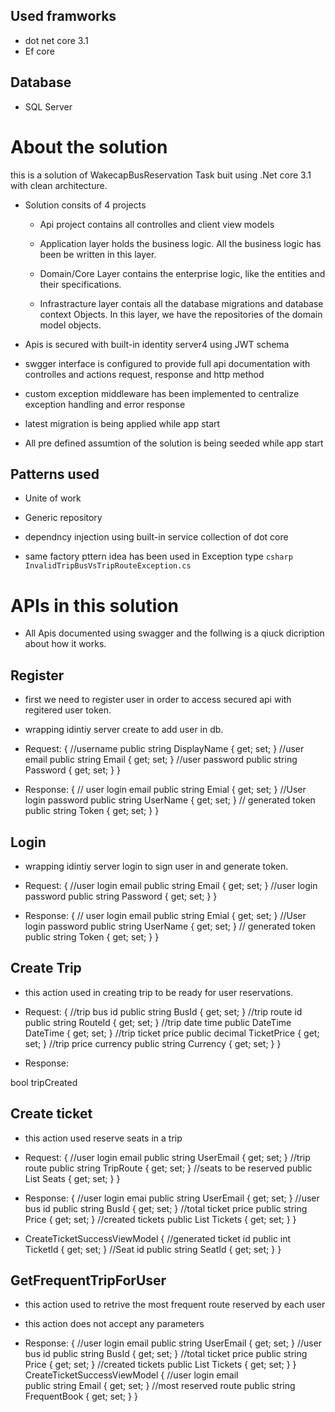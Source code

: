 
## Used framworks 
* dot net core 3.1
* Ef core 
  
## Database
* SQL Server 
  
# About the solution 

this is a solution of WakecapBusReservation Task buit using .Net core 3.1 with clean architecture.
* Solution consits of 4 projects
   
    * Api project contains all controlles and client view models
		 
    * Application layer holds the business logic. All the business logic has been be written in this layer.	
		 
    * Domain/Core Layer contains the enterprise logic, like the entities and their specifications.		 
		 
	* Infrastracture layer contais  all the database migrations and database context Objects. In this layer, we have the repositories of the domain model objects. 
   
* Apis is secured with built-in identity server4 using JWT schema 

* swgger interface is configured to provide full api documentation with controlles and actions request, response and http method  

* custom exception middleware has been implemented to centralize exception handling and error response

* latest migration is being applied while app start 

* All pre defined assumtion of the solution is being seeded  while app start

## Patterns used
* Unite of work 

* Generic repository 

* dependncy injection using built-in service collection of dot core

* same factory pttern idea has been used in Exception type  ```csharp InvalidTripBusVsTripRouteException.cs ```
   
# APIs in this solution 

* All Apis documented using swagger and the follwing is a qiuck dicription about how  it works.

## Register
* first we need to register user in order to access secured api with regitered user token.  

* wrapping idintiy server create to add user in db. 

* Request:
{
 //username
 public string DisplayName { get; set; }
 //user email
 public string Email { get; set; }
 //user password
 public string Password { get; set; }
}

* Response:
{
// user login email
public string Emial { get; set; }
//User login password
public string UserName { get; set; }
// generated token 
public string Token { get; set; }
}

## Login 

* wrapping idintiy server login to sign user in and generate token. 
    
* Request:
{
//user login email
public string Email { get; set; }
//user login password 
public string Password { get; set; }
}

* Response:
{
// user login email
public string Emial { get; set; }
//User login password
public string UserName { get; set; }
// generated token 
public string Token { get; set; }
}

## Create Trip 
* this action used in creating trip to be ready for user reservations. 
    
* Request:
{
//trip bus id 
public string BusId { get; set; }
//trip route id 
public string RouteId { get; set; }
//trip date time 
public DateTime DateTime { get; set; }
//trip ticket price 
public decimal TicketPrice { get; set; }
//trip price currency 
public string Currency { get; set; }
}
* Response:

bool tripCreated

## Create ticket 

* this action used reserve seats in a trip   
  
* Request:
{
//user login email 
public string UserEmail { get; set; }
//trip route 
public string TripRoute { get; set; }
//seats to be reserved 
public List<string> Seats { get; set; }
}
* Response:
{
//user login emai
public string UserEmail { get; set; }
//user bus id
public string BusId { get; set; }
//total ticket price 
public string Price { get; set; }
//created tickets 
public List<CreateTicketSuccessViewModel> Tickets { get; set; }
}
* CreateTicketSuccessViewModel
{
//generated ticket id 
public int TicketId { get; set; }
//Seat id 
public string SeatId { get; set; }
}
## GetFrequentTripForUser 

* this action used to retrive the most frequent route reserved by each user    
   
* this action does not accept any parameters 

* Response:
{
//user login email
public string UserEmail { get; set; }
//user bus id
public string BusId { get; set; }
//total ticket price 
public string Price { get; set; }
//created tickets 
public List<CreateTicketSuccessViewModel> Tickets { get; set; }
}
CreateTicketSuccessViewModel
{
    //user login email		
    public string Email { get; set; }
     //most reserved route 
	public string FrequentBook { get; set; }
}



